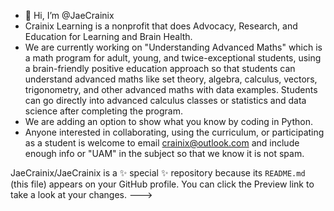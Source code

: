 - 👋 Hi, I’m @JaeCrainix
- Crainix Learning is a nonprofit that does Advocacy, Research, and Education for Learning and Brain Health. 
- We are currently working on "Understanding Advanced Maths" which is a math program for adult, young, and twice-exceptional students, using a brain-friendly positive education approach so that students can understand advanced maths like set theory, algebra, calculus, vectors, trigonometry, and other advanced maths with data examples. Students can go directly into advanced calculus classes or statistics and data science after completing the program. 
- We are adding an option to show what you know by coding in Python. 
- Anyone interested in collaborating, using the curriculum, or participating as a student is welcome to email crainix@outlook.com 
and include enough info or "UAM" in the subject so that we know it is not spam. 

JaeCrainix/JaeCrainix is a ✨ special ✨ repository because its `README.md` (this file) appears on your GitHub profile.
You can click the Preview link to take a look at your changes.
--->
